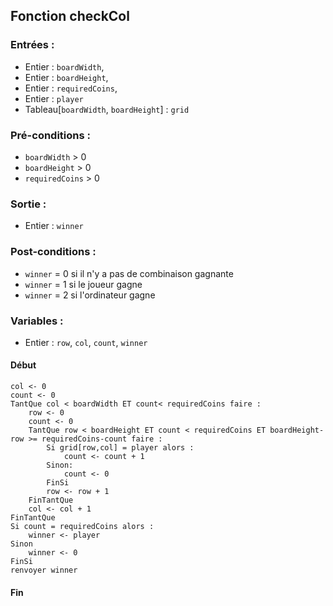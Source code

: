 ## Fonction checkCol

### Entrées :
- Entier : `boardWidth`,
- Entier : `boardHeight`,
- Entier : `requiredCoins`,
- Entier : `player`
- Tableau[`boardWidth`, `boardHeight`] : `grid`

### Pré-conditions :
- `boardWidth` > 0
- `boardHeight` > 0
- `requiredCoins` > 0

### Sortie :
- Entier : `winner`

### Post-conditions :
- `winner` = 0 si il n'y a pas de combinaison gagnante
- `winner` = 1 si le joueur gagne
- `winner` = 2 si l'ordinateur gagne

### Variables :
- Entier : `row`, `col`, `count`, `winner`

#### Début
	col <- 0
    count <- 0
	TantQue col < boardWidth ET count< requiredCoins faire :
		row <- 0
		count <- 0
		TantQue row < boardHeight ET count < requiredCoins ET boardHeight-row >= requiredCoins-count faire :
			Si grid[row,col] = player alors :
				count <- count + 1
			Sinon:
				count <- 0
			FinSi
			row <- row + 1	
		FinTantQue
		col <- col + 1
	FinTantQue
	Si count = requiredCoins alors :
		winner <- player
	Sinon
		winner <- 0
	FinSi
	renvoyer winner

#### Fin
	
					
				
				
			 
